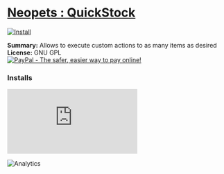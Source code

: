# [Neopets : QuickStock](.)

[![Install](../../resources/image/install_button.jpg)](../../../../raw/master/scripts/Neopets_QuickStock/33964.user.js)

**Summary:** Allows to execute custom actions to as many items as desired<br />
**License:** GNU GPL<br />
[![PayPal - The safer, easier way to pay online!](https://www.paypalobjects.com/en_US/i/btn/btn_donate_SM.gif "PayPal - The safer, easier way to pay online!")](http://goo.gl/Fv19S)


### Installs
![Daily installs](http://gm.wesley.eti.br/count.php?id=scripts/Neopets_QuickStock/33964.user.js&type=image)

![Analytics](https://ga-beacon.appspot.com/UA-462297-6/master/Neopets_QuickStock?pixel)
